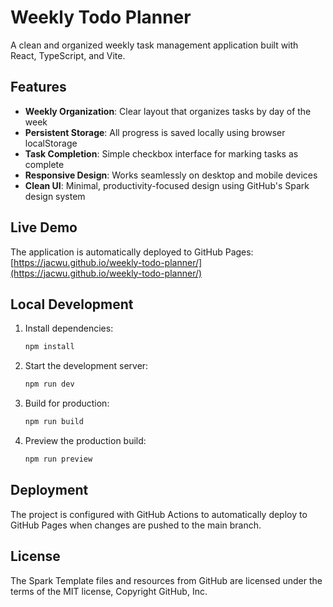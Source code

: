 # Weekly Todo Planner

A clean and organized weekly task management application built with React, TypeScript, and Vite.

## Features

- **Weekly Organization**: Clear layout that organizes tasks by day of the week
- **Persistent Storage**: All progress is saved locally using browser localStorage
- **Task Completion**: Simple checkbox interface for marking tasks as complete
- **Responsive Design**: Works seamlessly on desktop and mobile devices
- **Clean UI**: Minimal, productivity-focused design using GitHub's Spark design system

## Live Demo

The application is automatically deployed to GitHub Pages: [https://jacwu.github.io/weekly-todo-planner/](https://jacwu.github.io/weekly-todo-planner/)

## Local Development

1. Install dependencies:
   ```bash
   npm install
   ```

2. Start the development server:
   ```bash
   npm run dev
   ```

3. Build for production:
   ```bash
   npm run build
   ```

4. Preview the production build:
   ```bash
   npm run preview
   ```

## Deployment

The project is configured with GitHub Actions to automatically deploy to GitHub Pages when changes are pushed to the main branch.

## License

The Spark Template files and resources from GitHub are licensed under the terms of the MIT license, Copyright GitHub, Inc.
